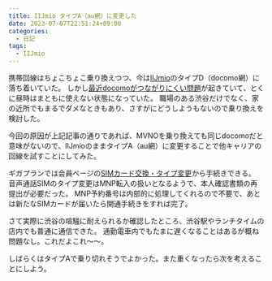 ```yaml
---
title: IIJmio タイプA（au網）に変更した
date: 2023-07-07T22:51:24+09:00
categories:
  - 日記
tags:
  - IIJmio
---
```


携帯回線はちょこちょこ乗り換えつつ、今は[IIJmio](https://www.iijmio.jp/)のタイプD（docomo網）に落ち着いていた。
しかし[最近docomoがつながりにくい問題](https://japan.cnet.com/article/35203196/)が起きていて、とくに昼時はまともに使えない状態になっていた。
職場のある渋谷だけでなく、家の近所でもまるでダメなときもあり、さすがにどうしようもないので乗り換えを検討した。

今回の原因が上記記事の通りであれば、MVNOを乗り換えても同じdocomoだと意味がないので、IIJmioのままタイプA（au網）に変更することで他キャリアの回線を試すことにしてみた。

ギガプランでは会員ページの[SIMカード交換・タイプ変更](https://www.iijmio.jp/service/setup/hdc/exchange/confirm/)から手続きできる。
音声通話SIMのタイプ変更はMNP転入の扱いとなるようで、本人確認書類の再提出が必要だった。
MNP予約番号は内部的に処理してくれるので不要で、あとは新たなSIMカードが届いたら開通手続きをすれば完了。

さて実際に渋谷の喧騒に耐えられるか確認したところ、渋谷駅やランチタイムの店内でも普通に通信できた。
通勤電車内でもたまに遅くなることはあるが概ね問題なし。これだよこれ〜〜。

しばらくはタイプAで乗り切れそうでよかった。また重くなったら次を考えることにしよう。

